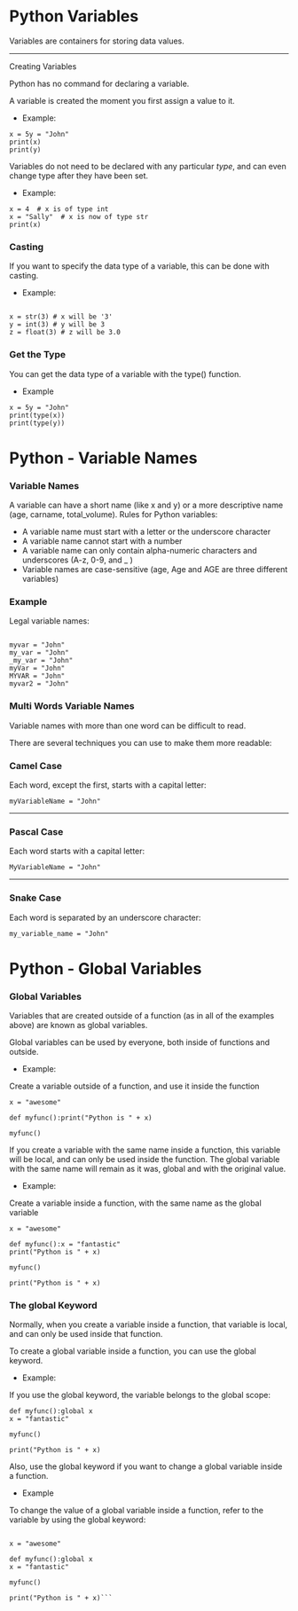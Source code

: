 ﻿
# Python Variables



Variables are containers for storing data values.

----------

Creating Variables

Python has no command for declaring a variable.

A variable is created the moment you first assign a value to it.

- Example:
```
x = 5y = "John"  
print(x)  
print(y)
```
Variables do not need to be declared with any particular _type_, and can even change type after they have been set.

- Example:
```
x = 4  # x is of type int  
x = "Sally"  # x is now of type str  
print(x)
```
### Casting

If you want to specify the data type of a variable, this can be done with casting.

- Example:
```

x = str(3) # x will be '3'  
y = int(3) # y will be 3  
z = float(3) # z will be 3.0
```

### Get the Type

You can get the data type of a variable with the type() function.

- Example
```
x = 5y = "John"  
print(type(x))  
print(type(y))
```

# Python - Variable Names

### Variable Names

A variable can have a short name (like x and y) or a more descriptive name (age, carname, total_volume). Rules for Python variables:

-   A variable name must start with a letter or the underscore character
-   A variable name cannot start with a number
-   A variable name can only contain alpha-numeric characters and underscores (A-z, 0-9, and _ )
-   Variable names are case-sensitive (age, Age and AGE are three different variables)

### Example

Legal variable names:
```

myvar = "John"
my_var = "John"
_my_var = "John"
myVar = "John"
MYVAR = "John"
myvar2 = "John"
```

### Multi Words Variable Names

Variable names with more than one word can be difficult to read.

There are several techniques you can use to make them more readable:

### Camel Case

Each word, except the first, starts with a capital letter:
```
myVariableName = "John"
```

----------

### Pascal Case

Each word starts with a capital letter:

```
MyVariableName = "John"
```


----------

### Snake Case

Each word is separated by an underscore character:
```
my_variable_name = "John"
```

# Python - Global Variables

### Global Variables

Variables that are created outside of a function (as in all of the examples above) are known as global variables.

Global variables can be used by everyone, both inside of functions and outside.

- Example:

Create a variable outside of a function, and use it inside the function
```
x = "awesome"  
  
def myfunc():print("Python is " + x)  
  
myfunc()
```

If you create a variable with the same name inside a function, this variable will be local, and can only be used inside the function. The global variable with the same name will remain as it was, global and with the original value.

- Example:

Create a variable inside a function, with the same name as the global variable

```
x = "awesome"  
  
def myfunc():x = "fantastic"  
print("Python is " + x)  
  
myfunc()  
  
print("Python is " + x)
```

### The global Keyword

Normally, when you create a variable inside a function, that variable is local, and can only be used inside that function.

To create a global variable inside a function, you can use the global keyword.

- Example:

If you use the global keyword, the variable belongs to the global scope:

```
def myfunc():global x  
x = "fantastic"  
  
myfunc()  
  
print("Python is " + x)
```

Also, use the global keyword if you want to change a global variable inside a function.

- Example

To change the value of a global variable inside a function, refer to the variable by using the global keyword:
```

x = "awesome"  
  
def myfunc():global x  
x = "fantastic"  
  
myfunc()  
  
print("Python is " + x)```

